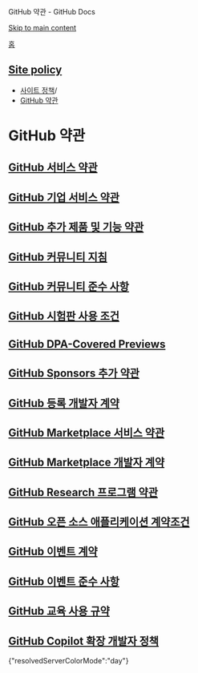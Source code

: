 GitHub 약관 - GitHub Docs

[Skip to main content](#main-content)

[홈](/ko)

[Site policy](/ko/site-policy)
----------

* [사이트 정책](/ko/site-policy)/
* [GitHub 약관](/ko/site-policy/github-terms)

GitHub 약관
==========

[GitHub 서비스 약관](/ko/site-policy/github-terms/github-terms-of-service)
----------

[GitHub 기업 서비스 약관](/ko/site-policy/github-terms/github-corporate-terms-of-service)
----------

[GitHub 추가 제품 및 기능 약관](/ko/site-policy/github-terms/github-terms-for-additional-products-and-features)
----------

[GitHub 커뮤니티 지침](/ko/site-policy/github-terms/github-community-guidelines)
----------

[GitHub 커뮤니티 준수 사항](/ko/site-policy/github-terms/github-community-code-of-conduct)
----------

[GitHub 시험판 사용 조건](/ko/site-policy/github-terms/github-pre-release-license-terms)
----------

[GitHub DPA-Covered Previews](/ko/site-policy/github-terms/github-dpa-previews)
----------

[GitHub Sponsors 추가 약관](/ko/site-policy/github-terms/github-sponsors-additional-terms)
----------

[GitHub 등록 개발자 계약](/ko/site-policy/github-terms/github-registered-developer-agreement)
----------

[GitHub Marketplace 서비스 약관](/ko/site-policy/github-terms/github-marketplace-terms-of-service)
----------

[GitHub Marketplace 개발자 계약](/ko/site-policy/github-terms/github-marketplace-developer-agreement)
----------

[GitHub Research 프로그램 약관](/ko/site-policy/github-terms/github-research-program-terms)
----------

[GitHub 오픈 소스 애플리케이션 계약조건](/ko/site-policy/github-terms/github-open-source-applications-terms-and-conditions)
----------

[GitHub 이벤트 계약](/ko/site-policy/github-terms/github-event-terms)
----------

[GitHub 이벤트 준수 사항](/ko/site-policy/github-terms/github-event-code-of-conduct)
----------

[GitHub 교육 사용 규약](/ko/site-policy/github-terms/github-educational-use-agreement)
----------

[GitHub Copilot 확장 개발자 정책](/ko/site-policy/github-terms/github-copilot-extension-developer-policy)
----------

{"resolvedServerColorMode":"day"}
